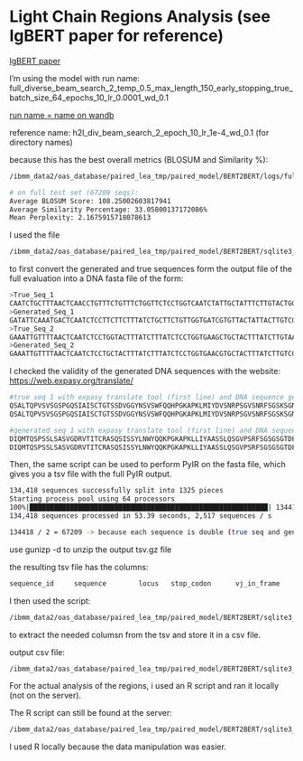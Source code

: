 # Light Chain Regions Analysis (see IgBERT paper for reference)

[IgBERT paper](https://arxiv.org/abs/2403.17889)

I’m using the model with run name: full_diverse_beam_search_2_temp_0.5_max_length_150_early_stopping_true_batch_size_64_epochs_10_lr_0.0001_wd_0.1

[run name = name on wandb](https://wandb.ai/ibmm-unibe-ch/heavy2light_translation?nw=nwuserlea_broe)

reference name: h2l_div_beam_search_2_epoch_10_lr_1e-4_wd_0.1 (for directory names)

because this has the best overall metrics (BLOSUM and Similarity %):

```bash
/ibmm_data2/oas_database/paired_lea_tmp/paired_model/BERT2BERT/logs/full_eval_full_diverse_beam_search_2_temp_0.5_max_length_150_early_stopping_true_batch_size_64_epochs_10_lr_0.0001_wd_0.1_127798.o

# on full test set (67209 seqs):
Average BLOSUM Score: 108.25002603817941
Average Similarity Percentage: 33.05800137172086%
Mean Perplexity: 2.1675915718078613
```

I used the file

```bash
/ibmm_data2/oas_database/paired_lea_tmp/paired_model/BERT2BERT/sqlite3_data_for_analysis/evaluate_test_set_by_regions.py
```

to first convert the generated and true sequences form the output file of the full evaluation into a DNA fasta file of the form:

```bash
>True_Seq_1
CAATCTGCTTTAACTCAACCTGTTTCTGTTTCTGGTTCTCCTGGTCAATCTATTGCTATTTCTTGTACTGGTACTTCTTCTGATGTTGGTGGTTATAATTCTGTTTCTTGGTTTCAACAACATCCTGGTAAAGCTCCTAAATTAATGATTTATGATGTTTCTAATCGTCCTTCTGGTGTTTCTAATCGTTTTTCTGGTTCTAAATCTGGTAATACTGCTTCTTTAACTATTTCTGGTTTACAAGCTGAAGATGAAGCTGATTATTATTGTTCTTCTTATACTTCTTCTTCTACTCGTTTATTTGGTGGTGGTACTAAATTAACTGTTTTA
>Generated_Seq_1
GATATTCAAATGACTCAATCTCCTTCTTCTTTATCTGCTTCTGTTGGTGATCGTGTTACTATTACTTGTCGTGCTTCTCAATCTATTTCTTCTTATTTAAATTGGTATCAACAAAAACCTGGTAAAGCTCCTAAATTATTAATTTATGCTGCTTCTTCTTTACAATCTGGTGTTCCTTCTCGTTTTTCTGGTTCTGGTTCTGGTACTGATTTTACTTTAACTATTTCTTCTTTACAACCTGAAGATTTTGCTACTTATTATTGTCAACAATCTTATTCTACTCCTCCTACTTTTGGTCAAGGTACTAAAGTTGAAATTAAA
>True_Seq_2
GAAATTGTTTTAACTCAATCTCCTGGTACTTTATCTTTATCTCCTGGTGAAGCTGCTACTTTATCTTGTAAATCTTCTCAACCTGTTGCTACTACTTATTTAGCTTGGTATCAACAAAAACGTGGTCAACCTCCTCGTTTATTAATTTATGGTACTTCTAATCGTGCTGTTGGTATTCCTGATCGTTTTACTGGTTCTGGTTCTCGTACTGATTTTACTTTAACTATTGATCGTTTAGAAGCTGAAGATTTTGGTTTATATTTTTGTCAACAATATGCTACTTCTCCTTATACTTTTGGTCAAGGTACTAATTTAGAA
>Generated_Seq_2
GAAATTGTTTTAACTCAATCTCCTGCTACTTTATCTTTATCTCCTGGTGAACGTGCTACTTTATCTTGTCGTGCTTCTCAATCTGTTTCTTCTTATTTAGCTTGGTATCAACAAAAACCTGGTCAAGCTCCTCGTTTATTAATTTATGATGCTTCTAATCGTGCTACTGGTATTCCTGCTCGTTTTTCTGGTTCTGGTTCTGGTACTGATTTTACTTTAACTATTTCTTCTTTAGAACCTGAAGATTTTGCTGTTTATTATTGTCAACAACGTTCTAATTGGCCTCCTTTAACTTTTGGTGGTGGTACTAAAGTTGAAATTAAA
```

I checked the validity of the generated DNA sequences with the website: https://web.expasy.org/translate/

```bash
#true seq 1 with expasy translate tool (first line) and DNA sequence generated from script (2nd line):
QSALTQPVSVSGSPGQSIAISCTGTSSDVGGYNSVSWFQQHPGKAPKLMIYDVSNRPSGVSNRFSGSKSGNTASLTISGLQAEDEADYYCSSYTSSSTRLFGGGTKLTVL
QSALTQPVSVSGSPGQSIAISCTGTSSDVGGYNSVSWFQQHPGKAPKLMIYDVSNRPSGVSNRFSGSKSGNTASLTISGLQAEDEADYYCSSYTSSSTRLFGGGTKLTVL

#generated seq 1 with expasy translate tool (first line) and DNA sequence generated from script (2nd line):
DIQMTQSPSSLSASVGDRVTITCRASQSISSYLNWYQQKPGKAPKLLIYAASSLQSGVPSRFSGSGSGTDFTLTISSLQPEDFATYYCQQSYSTPPTFGQGTKVEIK
DIQMTQSPSSLSASVGDRVTITCRASQSISSYLNWYQQKPGKAPKLLIYAASSLQSGVPSRFSGSGSGTDFTLTISSLQPEDFATYYCQQSYSTPPTFGQGTKVEIK
```

Then, the same script can be used to perform PyIR on the fasta file, which gives you a tsv file with the full PyIR output.

```bash
134,418 sequences successfully split into 1325 pieces
Starting process pool using 64 processors
100%|███████████████████████████████████████████████████████████| 134418/134418 [00:52<00:00, 2539.55seq/s]
134,418 sequences processed in 53.39 seconds, 2,517 sequences / s
```

```bash
134418 / 2 = 67209 -> because each sequence is double (true seq and generated seq)
```

use gunizp -d to unzip the output tsv.gz file

the resulting tsv file has the columns:

```bash
sequence_id     sequence        locus   stop_codon      vj_in_frame     v_frameshift    productive      rev_comp   complete_vdj    v_call  d_call  j_call  sequence_alignment      germline_alignment      sequence_alignment_aa      germline_alignment_aa   v_alignment_start       v_alignment_end d_alignment_start       d_alignment_end    j_alignment_start       j_alignment_end v_sequence_alignment    v_sequence_alignment_aa v_germline_alignment       v_germline_alignment_aa d_sequence_alignment    d_sequence_alignment_aa d_germline_alignment       d_germline_alignment_aa j_sequence_alignment    j_sequence_alignment_aa j_germline_alignment       j_germline_alignment_aa fwr1    fwr1_aa cdr1    cdr1_aa fwr2    fwr2_aa cdr2    cdr2_aa fwr3    fwr3_aa    fwr4    fwr4_aa cdr3    cdr3_aa junction        junction_length junction_aa     junction_aa_lengthv_score  d_score j_score v_cigar d_cigar j_cigar v_support       d_support       j_support       v_identityd_identity       j_identity      v_sequence_start        v_sequence_end  v_germline_start        v_germline_end     d_sequence_start        d_sequence_end  d_germline_start        d_germline_end  j_sequence_start  j_sequence_end   j_germline_start        j_germline_end  fwr1_start      fwr1_end        cdr1_start      cdr1_end   fwr2_start      fwr2_end        cdr2_start      cdr2_end        fwr3_start      fwr3_end        fwr4_start fwr4_end        cdr3_start      cdr3_end        np1     np1_length      np2     np2_length      v_family   d_family        j_family        cdr3_aa_length
```

I then used the script:

```bash
/ibmm_data2/oas_database/paired_lea_tmp/paired_model/BERT2BERT/sqlite3_data_for_analysis/extract_relevant_cols_from_tsv.py
```

to extract the needed columsn from the tsv and store it in a csv file.

output csv file:

```bash
/ibmm_data2/oas_database/paired_lea_tmp/paired_model/BERT2BERT/sqlite3_data_for_analysis/evaluate_test_set_by_regions/h2l_div_beam_search_2_epoch_10_lr_1e-4_wd_0.1/full_test_set_true_gen_seqs_all_relevant_cols.csv
```

For the actual analysis of the regions, i used an R script and ran it locally (not on the server). 

The R script can still be found at the server:

```bash
/ibmm_data2/oas_database/paired_lea_tmp/paired_model/BERT2BERT/sqlite3_data_for_analysis/evaluate_test_set_by_regions/evaluate_by_regions.R
```

I used R locally because the data manipulation was easier.
